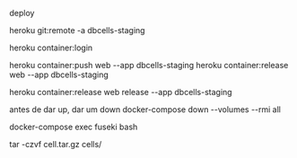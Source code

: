deploy

heroku git:remote -a dbcells-staging

 

heroku container:login

 
heroku container:push web --app dbcells-staging
heroku container:release web --app dbcells-staging

heroku container:release web release --app dbcells-staging

antes de dar up, dar um down
docker-compose down --volumes --rmi all

docker-compose exec fuseki bash

tar -czvf cell.tar.gz cells/